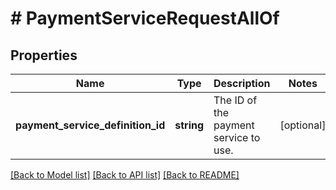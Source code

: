 # # PaymentServiceRequestAllOf

## Properties

Name | Type | Description | Notes
------------ | ------------- | ------------- | -------------
**payment_service_definition_id** | **string** | The ID of the payment service to use. | [optional]

[[Back to Model list]](../../README.md#models) [[Back to API list]](../../README.md#endpoints) [[Back to README]](../../README.md)
